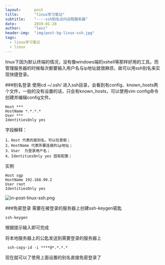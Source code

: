 ```yaml
---
layout:      post
title:       "linux学习笔记"
subtitle:    "----ssh别名访问远程服务器"
date:        2019-01-28
author:      "levi"
header-img:  "img/post-bg-linux-ssh.jpg"
tags:
  - linux学习笔记
  - linux
---
```


linux下因为默认终端的情况，没有像windows端的xshell等那样好用的工具。而管理服务器的时候每次都要输入用户名与ip地址就很麻烦，故可以用ssh别名来实现快捷登录。

###别名登录
使用cd ~/.ssh/ 进入ssh目录，会看到有config、known_hosts两个文件，一般的没有设置的话，只会有known_hosts，可以使用vim config命令创建并编辑config文件。

```shell
Host ***
HostName *.*.*.*
User ***
IdentitiesOnly yes
```

字段解释：
```shell
1、Host 代表的是别名，可以任意取； 
2、HostName 代表所要连接的ip地址； 
3、User  为登录用户名； 
4、IdentitiesOnly yes 固有配置；
```

实例

```shell
Host sgp
HostName 192.168.99.2
User root
IdentitiesOnly yes
```
![in-post-linux-ssh.png](https://i.loli.net/2021/05/09/3NOf1viFYRPLnWM.png)


###免密登录
需要在被登录的服务器上创建ssh-keygen密匙
```shell
ssh-keygen
```
根据提示输入即可完成

将本地服务器上的公匙发送到需要登录的服务器上
```shell
 ssh-copy-id -i ****@*.*.*.*
```

现在就可以了使用上面设置的别名直接免密登录了
